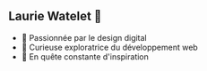 ## Laurie Watelet 👋

- 🎨 Passionnée par le design digital
- 🌱 Curieuse exploratrice du développement web 
- 🚀 En quête constante d'inspiration

